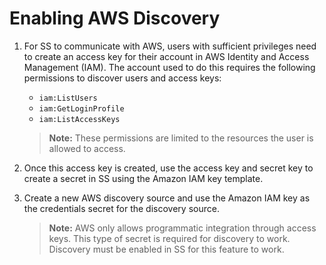 [title]: # (Enabling AWS Discovery)
[tags]: # (Discovery)
[priority]: # (10)

# Enabling AWS Discovery

1. For SS to communicate with AWS, users with sufficient privileges need to create an access key for their account in AWS Identity and Access Management (IAM). The account used to do this requires the following permissions to discover users and access keys:

   - `iam:ListUsers`
   - `iam:GetLoginProfile`
   - `iam:ListAccessKeys`

   > **Note:** These permissions are limited to the resources the user is allowed to access.

1. Once this access key is created, use the access key and secret key to create a secret in SS using the Amazon IAM key template.

1. Create a new AWS discovery source and use the Amazon IAM key as the credentials secret for the discovery source.

   > **Note:** AWS only allows programmatic integration through access keys. This type of secret is required for discovery to work. Discovery must be enabled in SS for this feature to work.
